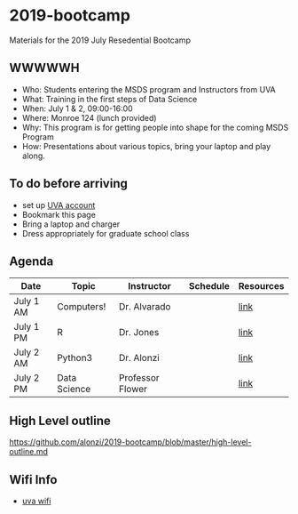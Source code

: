 # 2019-bootcamp
Materials for the 2019 July Resedential Bootcamp

## WWWWWH
* Who: Students entering the MSDS program and Instructors from UVA 
* What: Training in the first steps of Data Science
* When: July 1 & 2, 09:00-16:00
* Where: Monroe 124 (lunch provided)
* Why: This program is for getting people into shape for the coming MSDS Program
* How: Presentations about various topics, bring your laptop and play along.

## To do before arriving
* set up [UVA account](https://virginia.service-now.com/its?id=itsweb_kb_article&sys_id=4bfbe33cdbde5f405bce5478dc9619ff)
* Bookmark this page
* Bring a laptop and charger
* Dress appropriately for graduate school class

## Agenda
| Date | Topic | Instructor | Schedule | Resources |
|------|-------|------------|----------|-----------|
| July 1 AM | Computers! | Dr. Alvarado | | [link](https://github.com/alonzi/2019-bootcamp/tree/master/Intro) |
| July 1 PM | R | Dr. Jones | | [link](https://github.com/alonzi/2019-bootcamp/tree/master/R) |
| July 2 AM | Python3 | Dr. Alonzi | | [link](https://github.com/alonzi/2019-bootcamp/tree/master/python3) |
| July 2 PM | Data Science | Professor Flower | | [link](https://github.com/alonzi/2019-bootcamp/tree/master/Data-Science-Mindset) |

## High Level outline
https://github.com/alonzi/2019-bootcamp/blob/master/high-level-outline.md

## Wifi Info
* [uva wifi](https://virginia.service-now.com/its?id=itsweb_kb_article&sys_id=3c2e1413db7acb804f32fb671d9619f4)
